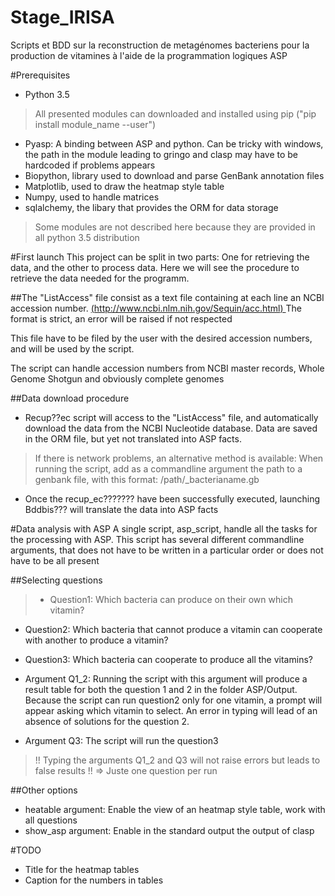 # Stage_IRISA
Scripts et BDD sur la reconstruction de metagénomes bacteriens pour la production de vitamines
à l'aide de la programmation logiques ASP



#Prerequisites
- Python 3.5

> All presented modules can downloaded and installed using pip
    ("pip install module_name --user")

- Pyasp: A binding between ASP and python. Can be tricky with windows, the path in the module
 leading to gringo and clasp may have to be hardcoded if problems appears
- Biopython, library used to download and parse GenBank annotation files
- Matplotlib, used to draw the heatmap style table
- Numpy, used to handle matrices
- sqlalchemy, the libary that provides the ORM for data storage
    
> Some modules are not described here because they are provided in all python 3.5 distribution

#First launch
This project can be split in two parts:
One for retrieving the data, and the other to process data.
Here we will see the procedure to retrieve the data needed for the programm.



##The "ListAccess" file 
consist as a text file containing at each line an NCBI accession number.
 [ (http://www.ncbi.nlm.nih.gov/Sequin/acc.html) ](http://www.ncbi.nlm.nih.gov/Sequin/acc.html)
The format is strict, an error will be raised if not respected

This file have to be filed by the user with the desired accession numbers, and will be used
by the script.

The script can handle accession numbers from NCBI master records, Whole Genome Shotgun and 
obviously complete genomes


##Data download procedure
- Recup??ec script will access to the "ListAccess" file, and automatically download the data from
the NCBI Nucleotide database. Data are saved in the ORM file, but yet not translated into
ASP facts.

> If there is network problems, an alternative method is available: When running the script, add 
as a commandline argument the path to a genbank file, with this format: /path/_bacterianame.gb

- Once the recup_ec??????? have been successfully executed, launching Bddbis??? will translate
the data into ASP facts

#Data analysis with ASP
A single script, asp_script, handle all the tasks for the processing with ASP.
This script has several different commandline arguments, that does not have to be written in
a particular order or does not have to be all present

##Selecting questions
> - Question1: Which bacteria can produce on their own which vitamin?
- Question2: Which bacteria that cannot produce a vitamin can cooperate with another to produce
a vitamin?
- Question3: Which bacteria can cooperate to produce all the vitamins?

- Argument Q1_2: Running the script with this argument will produce a result table for
both the question 1 and 2 in the folder ASP/Output. Because the script can run question2 only
for one vitamin, a prompt will appear asking which vitamin to select. An error in typing will
lead of an absence of solutions for the question 2.

- Argument Q3: The script will run the question3


> !! Typing the arguments Q1_2 and Q3 will not raise errors but leads to false results !!
 => Juste one question per run


##Other options
- heatable argument: Enable the view of an heatmap style table, work with all questions
- show_asp argument: Enable in the standard output the output of clasp

#TODO
- Title for the heatmap tables
- Caption for the numbers in tables
